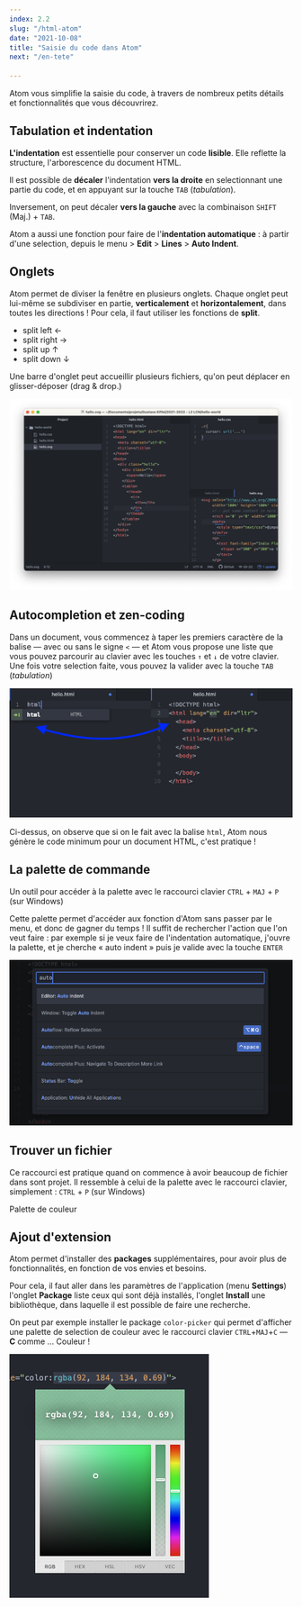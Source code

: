 ```yaml
---
index: 2.2
slug: "/html-atom"
date: "2021-10-08"
title: "Saisie du code dans Atom"
next: "/en-tete"

---
```


Atom vous simplifie la saisie du code, 
à travers de nombreux petits détails et fonctionnalités que vous découvrirez. 

## Tabulation et indentation

**L'indentation** est essentielle pour conserver un code **lisible**. Elle reflette la structure, l'arborescence du document HTML. 

Il est possible de **décaler** l'indentation **vers la droite** en selectionnant une partie du code, et en appuyant sur la touche `TAB` (*tabulation*). 

Inversement,  on peut décaler **vers la gauche** avec la combinaison `SHIFT`  (Maj.) + `TAB`.

Atom a aussi une fonction pour faire de l'**indentation automatique** : 
à partir d'une selection, depuis le menu > **Edit** > **Lines** > **Auto Indent**.  

## Onglets

Atom permet de diviser la fenêtre en plusieurs onglets. Chaque onglet peut lui-même se subdiviser en partie, **verticalement** et **horizontalement**, dans toutes les directions ! Pour cela, il faut utiliser les fonctions de **split**.

- split left ← 
- split right → 
- split up ↑
- split down ↓

Une barre d'onglet peut accueillir plusieurs fichiers, qu'on peut déplacer en glisser-déposer (drag & drop.)

![atom-tabs](./images/atom-tabs.png)

## Autocompletion et zen-coding

Dans un document, vous commencez à taper les premiers caractère de la balise
— avec ou sans le signe `<` — et Atom vous propose une liste que vous pouvez
parcourir au clavier avec les touches `↑` et `↓` de votre clavier. 
Une fois votre selection faite, vous pouvez la valider avec la touche `TAB` (*tabulation*)

![html+tab](./images/html-tab.png)

Ci-dessus, on observe que si on le fait avec la balise `html`, Atom nous génère le code minimum pour un document HTML, c'est pratique !

## La palette de commande

Un outil pour accéder à la palette avec le raccourci clavier `CTRL` + `MAJ` +  `P` (sur Windows)

Cette palette permet d'accéder aux fonction d'Atom sans passer par le menu, et donc de gagner du temps ! Il suffit de rechercher l'action que l'on veut faire : par exemple si je veux faire de l'indentation automatique, j'ouvre la palette, et je cherche « auto indent » puis je valide avec la touche `ENTER` 

![atom palette](./images/atom-palette.png)

## Trouver un fichier

Ce raccourci est pratique quand on commence à avoir beaucoup de fichier dans sont projet. Il ressemble à celui de la palette avec le raccourci clavier, simplement : `CTRL` + `P` (sur Windows)

Palette de couleur

## Ajout d'extension

Atom permet d'installer des **packages** supplémentaires, pour avoir plus de fonctionnalités, en fonction de vos envies et besoins. 

Pour cela, il faut aller dans les paramètres de l'application (menu **Settings**) l'onglet **Package** liste ceux qui sont déjà installés, l'onglet **Install** une bibliothèque, dans laquelle il est possible de faire une recherche.

On peut par exemple installer le package `color-picker` qui permet d'afficher une palette de selection de couleur avec le raccourci clavier `CTRL`+`MAJ`+`C` — **C** comme … Couleur !

![package-atom-color-picker](./images/package-atom-color-picker.png)

